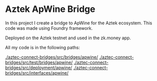 # Aztek ApWine Bridge

In this project I create a bridge to ApWine for the Aztek ecosystem.
This code was made using Foundry framework.

Deployed on the Aztek testnet and used in the zk.money app.

All my code is in the following paths:

[./aztec-connect-bridges/src/bridges/apwine/](https://github.com/djaciel/aztek-apwine-bridge/tree/main/aztec-connect-bridges/src/bridges/apwine)
[./aztec-connect-bridges/src/test/bridges/apwine/](https://github.com/djaciel/aztek-apwine-bridge/tree/main/aztec-connect-bridges/src/interfaces/apwine)
[./aztec-connect-bridges/src/deployment/apwine/](https://github.com/djaciel/aztek-apwine-bridge/tree/main/aztec-connect-bridges/src/deployment/apwine)
[./aztec-connect-bridges/src/interfaces/apwine/](https://github.com/djaciel/aztek-apwine-bridge/tree/main/aztec-connect-bridges/src/interfaces/apwine)
